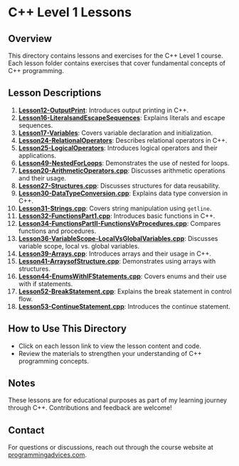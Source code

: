 # C++ Level 1 Lessons

## Overview
This directory contains lessons and exercises for the C++ Level 1 course. Each lesson folder contains exercises that cover fundamental concepts of C++ programming.

## Lesson Descriptions

1. **[Lesson12-OutputPrint](./Lesson12-OutputPrint)**: Introduces output printing in C++.
2. **[Lesson16-LiteralsandEscapeSequences](Lesson16-Literals-and-EscapeSequences)**: Explains literals and escape sequences.
3. **[Lesson17-Variables](./Lesson17-Variables)**: Covers variable declaration and initialization.
4. **[Lesson24-RelationalOperators](./Lesson24-RelationalOperators)**: Describes relational operators in C++.
5. **[Lesson25-LogicalOperators](./Lesson25-LogicalOperators)**: Introduces logical operators and their applications.
6. **[Lesson49-NestedForLoops](./Lesson49-NestedForLoops)**: Demonstrates the use of nested for loops.
7. **[Lesson20-ArithmeticOperators.cpp](./Lesson20-ArithmeticOperators.cpp)**: Discusses arithmetic operations and their usage.
8. **[Lesson27-Structures.cpp](./Lesson27-Structures.cpp)**: Discusses structures for data reusability.
9. **[Lesson30-DataTypeConversion.cpp](./Lesson30-DataTypeConversion.cpp)**: Explains data type conversion in C++.
10. **[Lesson31-Strings.cpp](./Lesson31-Strings.cpp)**: Covers string manipulation using `getline`.
11. **[Lesson32-FunctionsPart1.cpp](./Lesson32-FunctionsPart1.cpp)**: Introduces basic functions in C++.
12. **[Lesson34-FunctionsPartII-FunctionsVsProcedures.cpp](./Lesson34-FunctionsPartII-FunctionsVsProcedures.cpp)**: Compares functions and procedures.
13. **[Lesson36-VariableScope-LocalVsGlobalVariables.cpp](./Lesson36-VariableScope-LocalVsGlobalVariables.cpp)**: Discusses variable scope, local vs. global variables.
14. **[Lesson39-Arrays.cpp](./Lesson39-Arrays.cpp)**: Introduces arrays and their usage in C++.
15. **[Lesson41-ArraysofStructure.cpp](./Lesson41-ArraysofStructure.cpp)**: Demonstrates using arrays with structures.
16. **[Lesson44-EnumsWithIFStatements.cpp](./Lesson44-EnumsWithIFStatements.cpp)**: Covers enums and their use with if statements.
17. **[Lesson52-BreakStatement.cpp](./Lesson52-BreakStatement.cpp)**: Explains the break statement in control flow.
18. **[Lesson53-ContinueStatement.cpp](./Lesson53-ContinueStatement.cpp)**: Introduces the continue statement.

## How to Use This Directory
- Click on each lesson link to view the lesson content and code.
- Review the materials to strengthen your understanding of C++ programming concepts.

## Notes
These lessons are for educational purposes as part of my learning journey through C++. Contributions and feedback are welcome!

## Contact
For questions or discussions, reach out through the course website at [programmingadvices.com](https://programmingadvices.com/courses/).
